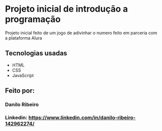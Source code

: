 # Projeto inicial de introdução a programação
Projeto inicial feito de um jogo de adivinhar o numero feito em parceria com a plataforma Alura
## Tecnologias usadas
* HTML
* CSS
* JavaScript
## Feito por:
### Danilo Ribeiro 
### Linkedin: https://www.linkedin.com/in/danilo-ribeiro-142962274/
